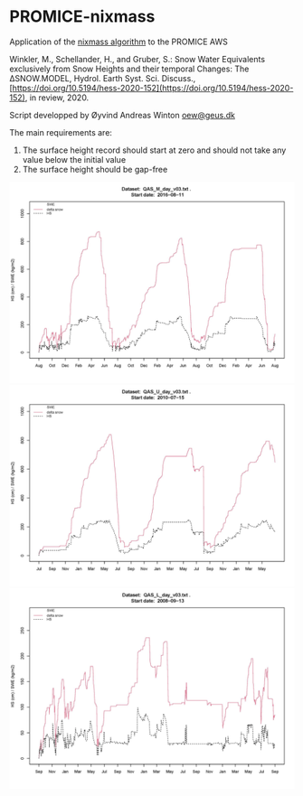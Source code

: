 # PROMICE-nixmass

Application of the [nixmass algorithm](https://rdrr.io/rforge/nixmass/man/nixmass.html) to the PROMICE AWS

Winkler, M., Schellander, H., and Gruber, S.: Snow Water Equivalents exclusively from Snow Heights and their temporal Changes: The ΔSNOW.MODEL, Hydrol. Earth Syst. Sci. Discuss., [https://doi.org/10.5194/hess-2020-152](https://doi.org/10.5194/hess-2020-152), in review, 2020.

Script developped by Øyvind Andreas Winton <oew@geus.dk>

The main requirements are:
1) The surface height record should start at zero and should not take any value below the initial value
2) The surface height should be gap-free

![1](QAS_M_20160811.jpg)
![2](QAS_U_20100715.jpg)
![3](QAS_L_20080913.jpg)
